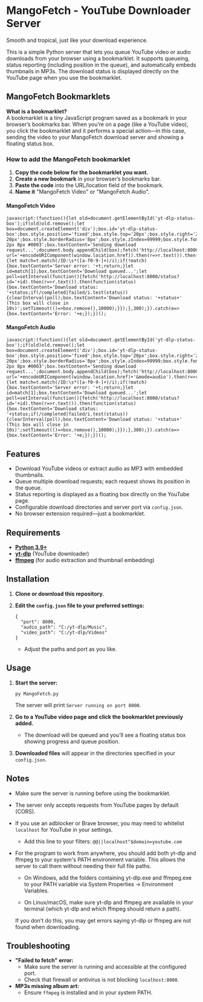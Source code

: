 # MangoFetch - YouTube Downloader Server

Smooth and tropical, just like your download experience.

This is a simple Python server that lets you queue YouTube video or audio downloads from your browser using a bookmarklet. It supports queueing, status reporting (including position in the queue), and automatically embeds thumbnails in MP3s. The download status is displayed directly on the YouTube page when you use the bookmarklet.

## MangoFetch Bookmarklets

**What is a bookmarklet?**  
A bookmarklet is a tiny JavaScript program saved as a bookmark in your browser’s bookmarks bar. When you’re on a page (like a YouTube video), you click the bookmarklet and it performs a special action—in this case, sending the video to your MangoFetch download server and showing a floating status box.

### How to add the MangoFetch bookmarklet

1. **Copy the code below for the bookmarklet you want.**
2. **Create a new bookmark** in your browser’s bookmarks bar.
3. **Paste the code** into the URL/location field of the bookmark.
4. **Name it** "MangoFetch Video" or "MangoFetch Audio".

#### MangoFetch Video

```
javascript:(function(){let old=document.getElementById('yt-dlp-status-box');if(old)old.remove();let box=document.createElement('div');box.id='yt-dlp-status-box';box.style.position='fixed';box.style.top='20px';box.style.right='20px';box.style.background='rgba(0,0,0,0.85)';box.style.color='#fff';box.style.padding='14px 20px';box.style.borderRadius='8px';box.style.zIndex=99999;box.style.fontSize='16px';box.style.boxShadow='0 2px 8px #0003';box.textContent='Sending download request...';document.body.appendChild(box);fetch('http://localhost:8000?url='+encodeURIComponent(window.location.href)).then(r=>r.text()).then(function(t){let match=t.match(/ID:\s*([a-f0-9-]+)/i);if(!match){box.textContent='Server error: '+t;return;}let id=match[1];box.textContent='Download queued...';let poll=setInterval(function(){fetch('http://localhost:8000/status?id='+id).then(r=>r.text()).then(function(status){box.textContent='Download status: '+status;if(/completed|failed/i.test(status)){clearInterval(poll);box.textContent='Download status: '+status+' (This box will close in 10s)';setTimeout(()=>box.remove(),10000);}});},300);}).catch(e=>{box.textContent='Error: '+e;});})();
```

#### MangoFetch Audio

```
javascript:(function(){let old=document.getElementById('yt-dlp-status-box');if(old)old.remove();let box=document.createElement('div');box.id='yt-dlp-status-box';box.style.position='fixed';box.style.top='20px';box.style.right='20px';box.style.background='rgba(0,0,0,0.85)';box.style.color='#fff';box.style.padding='14px 20px';box.style.borderRadius='8px';box.style.zIndex=99999;box.style.fontSize='16px';box.style.boxShadow='0 2px 8px #0003';box.textContent='Sending download request...';document.body.appendChild(box);fetch('http://localhost:8000?url='+encodeURIComponent(window.location.href)+'&mode=audio').then(r=>r.text()).then(function(t){let match=t.match(/ID:\s*([a-f0-9-]+)/i);if(!match){box.textContent='Server error: '+t;return;}let id=match[1];box.textContent='Download queued...';let poll=setInterval(function(){fetch('http://localhost:8000/status?id='+id).then(r=>r.text()).then(function(status){box.textContent='Download status: '+status;if(/completed|failed/i.test(status)){clearInterval(poll);box.textContent='Download status: '+status+' (This box will close in 10s)';setTimeout(()=>box.remove(),10000);}});},300);}).catch(e=>{box.textContent='Error: '+e;});})();
```

## Features

- Download YouTube videos or extract audio as MP3 with embedded thumbnails.
- Queue multiple download requests; each request shows its position in the queue.
- Status reporting is displayed as a floating box directly on the YouTube page.
- Configurable download directories and server port via `config.json`.
- No browser extension required—just a bookmarklet.

## Requirements

- **[Python 3.9+](https://www.python.org/downloads/)**
- **[yt-dlp](https://github.com/yt-dlp/yt-dlp)** (YouTube downloader)
- **[ffmpeg](https://ffmpeg.org/download.html)** (for audio extraction and thumbnail embedding)

## Installation

1. **Clone or download this repository.**

6. **Edit the `config.json` file to your preferred settings:**  
   ```
   {
     "port": 8000,
     "audio_path": "C:/yt-dlp/Music",
     "video_path": "C:/yt-dlp/Videos"
   }
   ```
   - Adjust the paths and port as you like.

## Usage

1. **Start the server:**
   ```
   py MangoFetch.py
   ```
   The server will print `Server running on port 8000`.

2. **Go to a YouTube video page and click the bookmarklet previously added.**
   - The download will be queued and you’ll see a floating status box showing progress and queue position.

3. **Downloaded files** will appear in the directories specified in your `config.json`.

## Notes

- Make sure the server is running before using the bookmarklet.
- The server only accepts requests from YouTube pages by default (CORS).
- If you use an adblocker or Brave browser, you may need to whitelist `localhost` for YouTube in your settings.
    - Add this line to your filters: `@@||localhost^$domain=youtube.com`
- For the program to work from anywhere, you should add both yt-dlp and ffmpeg to your system's PATH environment variable.
    This allows the server to call them without needing their full file paths.

    - On Windows, add the folders containing yt-dlp.exe and ffmpeg.exe to your PATH variable via System Properties → Environment Variables.

    - On Linux/macOS, make sure yt-dlp and ffmpeg are available in your terminal (which yt-dlp and which ffmpeg should return a path).

    If you don’t do this, you may get errors saying yt-dlp or ffmpeg are not found when downloading.

## Troubleshooting

- **"Failed to fetch" error:**  
  - Make sure the server is running and accessible at the configured port.
  - Check that firewall or antivirus is not blocking `localhost:8000`.
- **MP3s missing album art:**  
  - Ensure `ffmpeg` is installed and in your system PATH.

